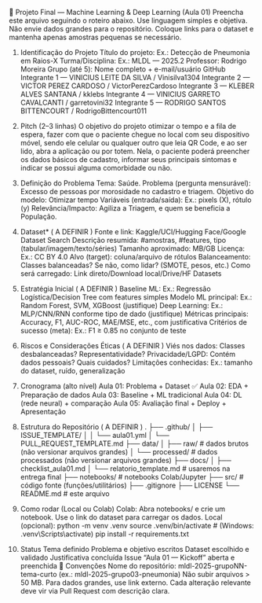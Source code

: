 🚀 Projeto Final — Machine Learning & Deep Learning (Aula 01)
Preencha este arquivo seguindo o roteiro abaixo. Use linguagem simples e objetiva. Não envie dados grandes para o repositório. Coloque links para o dataset e mantenha apenas amostras pequenas se necessário.

1) Identificação do Projeto
Título do projeto: Ex.: Detecção de Pneumonia em Raios-X
Turma/Disciplina: Ex.: MLDL — 2025.2
Professor: Rodrigo Moreira
Grupo (até 5): Nome completo + e-mail/usuário GitHub
Integrante 1 — VINICIUS LEITE DA SILVA / Vinisilva1304
Integrante 2 — VICTOR PEREZ CARDOSO / VictorPerezCardoso
Integrante 3 — KLEBER ALVES SANTANA / kklebs
Integrante 4 — VINICIUS GARRETO CAVALCANTI / garretovini32
Integrante 5 — RODRIGO SANTOS BITTENCOURT / RodrigoBittencourt011
2) Pitch (2–3 linhas)
O objetivo do projeto otimizar o tempo e a fila de espera, fazer com que o paciente chegue no local com seu dispositivo móvel, sendo ele celular ou qualquer outro que leia QR Code, e ao ser lido, abra a aplicação ou por totem. Nela, o paciente poderá preencher os dados básicos de cadastro, informar seus principais sintomas e indicar se possui alguma comorbidade ou não.

3) Definição do Problema
Tema: Saúde.
Problema (pergunta mensurável): Excesso de pessoas por morosidade no cadastro e triagem.
Objetivo do modelo: Otimizar tempo
Variáveis (entrada/saída): Ex.: pixels (X), rótulo (y)
Relevância/Impacto: Agiliza a Triagem, e quem se beneficia a População.
4) Dataset* ( A DEFINIR )
Fonte e link: Kaggle/UCI/Hugging Face/Google Dataset Search
Descrição resumida: #amostras, #features, tipo (tabular/imagem/texto/séries)
Tamanho aproximado: MB/GB
Licença: Ex.: CC BY 4.0
Alvo (target): coluna/arquivo de rótulos
Balanceamento: Classes balanceadas? Se não, como lidar? (SMOTE, pesos, etc.)
Como será carregado: Link direto/Download local/Drive/HF Datasets
5) Estratégia Inicial ( A DEFINIR )
Baseline ML: Ex.: Regressão Logística/Decision Tree com features simples
Modelo ML principal: Ex.: Random Forest, SVM, XGBoost (justifique)
Deep Learning: Ex.: MLP/CNN/RNN conforme tipo de dado (justifique)
Métricas principais: Accuracy, F1, AUC-ROC, MAE/MSE, etc., com justificativa
Critérios de sucesso (meta): Ex.: F1 ≥ 0.85 no conjunto de teste
6) Riscos e Considerações Éticas ( A DEFINIR )
Viés nos dados: Classes desbalanceadas? Representatividade?
Privacidade/LGPD: Contém dados pessoais? Quais cuidados?
Limitações conhecidas: Ex.: tamanho do dataset, ruído, generalização
7) Cronograma (alto nível) 
Aula 01: Problema + Dataset ✅
Aula 02: EDA + Preparação de dados
Aula 03: Baseline + ML tradicional
Aula 04: DL (rede neural) + comparação
Aula 05: Avaliação final + Deploy + Apresentação
8) Estrutura do Repositório ( A DEFINIR )
.
├── .github/
│   ├── ISSUE_TEMPLATE/
│   │   └── aula01.yml
│   └── PULL_REQUEST_TEMPLATE.md
├── data/
│   ├── raw/            # dados brutos (não versionar arquivos grandes)
│   └── processed/      # dados processados (não versionar arquivos grandes)
├── docs/
│   ├── checklist_aula01.md
│   └── relatorio_template.md  # usaremos na entrega final
├── notebooks/          # notebooks Colab/Jupyter
├── src/                # código fonte (funções/utilitários)
├── .gitignore
├── LICENSE
└── README.md           # este arquivo
9) Como rodar (Local ou Colab)
Colab: Abra notebooks/ e crie um notebook. Use o link do dataset para carregar os dados.
Local (opcional):
python -m venv .venv
source .venv/bin/activate  # (Windows: .venv\Scripts\activate)
pip install -r requirements.txt
10) Status
 Tema definido
 Problema e objetivo escritos
 Dataset escolhido e validado
 Justificativa concluída
 Issue “Aula 01 — Kickoff” aberta e preenchida
📌 Convenções
Nome do repositório: mldl-2025-grupoNN-tema-curto (ex.: mldl-2025-grupo03-pneumonia)
Não subir arquivos > 50 MB. Para dados grandes, use link externo.
Cada alteração relevante deve vir via Pull Request com descrição clara.

